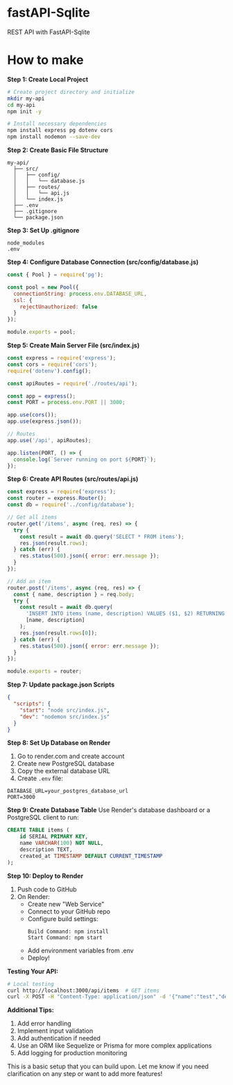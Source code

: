 # fastAPI-Sqlite
REST API with FastAPI-Sqlite

# How to make
**Step 1: Create Local Project**
```bash
# Create project directory and initialize
mkdir my-api
cd my-api
npm init -y

# Install necessary dependencies
npm install express pg dotenv cors
npm install nodemon --save-dev
```

**Step 2: Create Basic File Structure**
```plaintext
my-api/
  ├── src/
  │   ├── config/
  │   │   └── database.js
  │   ├── routes/
  │   │   └── api.js
  │   └── index.js
  ├── .env
  ├── .gitignore
  └── package.json
```

**Step 3: Set Up .gitignore**
```gitignore
node_modules
.env
```

**Step 4: Configure Database Connection (src/config/database.js)**
```javascript:src/config/database.js
const { Pool } = require('pg');

const pool = new Pool({
  connectionString: process.env.DATABASE_URL,
  ssl: {
    rejectUnauthorized: false
  }
});

module.exports = pool;
```

**Step 5: Create Main Server File (src/index.js)**
```javascript:src/index.js
const express = require('express');
const cors = require('cors');
require('dotenv').config();

const apiRoutes = require('./routes/api');

const app = express();
const PORT = process.env.PORT || 3000;

app.use(cors());
app.use(express.json());

// Routes
app.use('/api', apiRoutes);

app.listen(PORT, () => {
  console.log(`Server running on port ${PORT}`);
});
```

**Step 6: Create API Routes (src/routes/api.js)**
```javascript:src/routes/api.js
const express = require('express');
const router = express.Router();
const db = require('../config/database');

// Get all items
router.get('/items', async (req, res) => {
  try {
    const result = await db.query('SELECT * FROM items');
    res.json(result.rows);
  } catch (err) {
    res.status(500).json({ error: err.message });
  }
});

// Add an item
router.post('/items', async (req, res) => {
  const { name, description } = req.body;
  try {
    const result = await db.query(
      'INSERT INTO items (name, description) VALUES ($1, $2) RETURNING *',
      [name, description]
    );
    res.json(result.rows[0]);
  } catch (err) {
    res.status(500).json({ error: err.message });
  }
});

module.exports = router;
```

**Step 7: Update package.json Scripts**
```json:package.json
{
  "scripts": {
    "start": "node src/index.js",
    "dev": "nodemon src/index.js"
  }
}
```

**Step 8: Set Up Database on Render**
1. Go to render.com and create account
2. Create new PostgreSQL database
3. Copy the external database URL
4. Create `.env` file:
```plaintext:.env
DATABASE_URL=your_postgres_database_url
PORT=3000
```

**Step 9: Create Database Table**
Use Render's database dashboard or a PostgreSQL client to run:
```sql
CREATE TABLE items (
    id SERIAL PRIMARY KEY,
    name VARCHAR(100) NOT NULL,
    description TEXT,
    created_at TIMESTAMP DEFAULT CURRENT_TIMESTAMP
);
```

**Step 10: Deploy to Render**
1. Push code to GitHub
2. On Render:
   - Create new "Web Service"
   - Connect to your GitHub repo
   - Configure build settings:
     ```plaintext
     Build Command: npm install
     Start Command: npm start
     ```
   - Add environment variables from .env
   - Deploy!

**Testing Your API:**
```bash
# Local testing
curl http://localhost:3000/api/items  # GET items
curl -X POST -H "Content-Type: application/json" -d '{"name":"test","description":"test desc"}' http://localhost:3000/api/items  # POST item
```

**Additional Tips:**
1. Add error handling
2. Implement input validation
3. Add authentication if needed
4. Use an ORM like Sequelize or Prisma for more complex applications
5. Add logging for production monitoring

This is a basic setup that you can build upon. Let me know if you need clarification on any step or want to add more features!
